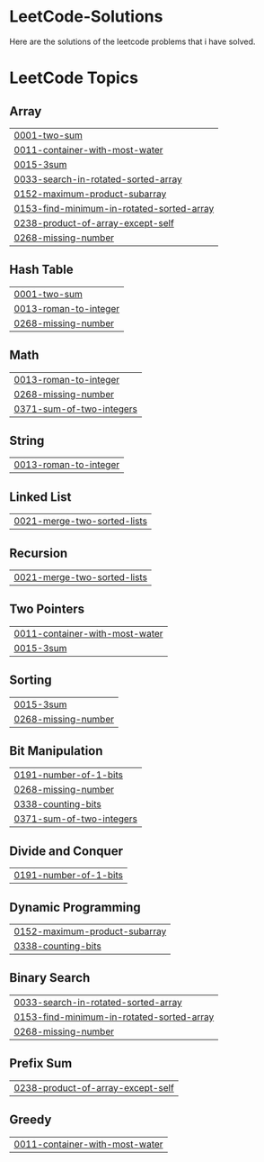 # LeetCode-Solutions
Here are the solutions of the leetcode problems that i have solved.

<!---LeetCode Topics Start-->
# LeetCode Topics
## Array
|  |
| ------- |
| [0001-two-sum](https://github.com/kartikeya-negi/LeetCode-Solutions/tree/master/0001-two-sum) |
| [0011-container-with-most-water](https://github.com/kartikeya-negi/LeetCode-Solutions/tree/master/0011-container-with-most-water) |
| [0015-3sum](https://github.com/kartikeya-negi/LeetCode-Solutions/tree/master/0015-3sum) |
| [0033-search-in-rotated-sorted-array](https://github.com/kartikeya-negi/LeetCode-Solutions/tree/master/0033-search-in-rotated-sorted-array) |
| [0152-maximum-product-subarray](https://github.com/kartikeya-negi/LeetCode-Solutions/tree/master/0152-maximum-product-subarray) |
| [0153-find-minimum-in-rotated-sorted-array](https://github.com/kartikeya-negi/LeetCode-Solutions/tree/master/0153-find-minimum-in-rotated-sorted-array) |
| [0238-product-of-array-except-self](https://github.com/kartikeya-negi/LeetCode-Solutions/tree/master/0238-product-of-array-except-self) |
| [0268-missing-number](https://github.com/kartikeya-negi/LeetCode-Solutions/tree/master/0268-missing-number) |
## Hash Table
|  |
| ------- |
| [0001-two-sum](https://github.com/kartikeya-negi/LeetCode-Solutions/tree/master/0001-two-sum) |
| [0013-roman-to-integer](https://github.com/kartikeya-negi/LeetCode-Solutions/tree/master/0013-roman-to-integer) |
| [0268-missing-number](https://github.com/kartikeya-negi/LeetCode-Solutions/tree/master/0268-missing-number) |
## Math
|  |
| ------- |
| [0013-roman-to-integer](https://github.com/kartikeya-negi/LeetCode-Solutions/tree/master/0013-roman-to-integer) |
| [0268-missing-number](https://github.com/kartikeya-negi/LeetCode-Solutions/tree/master/0268-missing-number) |
| [0371-sum-of-two-integers](https://github.com/kartikeya-negi/LeetCode-Solutions/tree/master/0371-sum-of-two-integers) |
## String
|  |
| ------- |
| [0013-roman-to-integer](https://github.com/kartikeya-negi/LeetCode-Solutions/tree/master/0013-roman-to-integer) |
## Linked List
|  |
| ------- |
| [0021-merge-two-sorted-lists](https://github.com/kartikeya-negi/LeetCode-Solutions/tree/master/0021-merge-two-sorted-lists) |
## Recursion
|  |
| ------- |
| [0021-merge-two-sorted-lists](https://github.com/kartikeya-negi/LeetCode-Solutions/tree/master/0021-merge-two-sorted-lists) |
## Two Pointers
|  |
| ------- |
| [0011-container-with-most-water](https://github.com/kartikeya-negi/LeetCode-Solutions/tree/master/0011-container-with-most-water) |
| [0015-3sum](https://github.com/kartikeya-negi/LeetCode-Solutions/tree/master/0015-3sum) |
## Sorting
|  |
| ------- |
| [0015-3sum](https://github.com/kartikeya-negi/LeetCode-Solutions/tree/master/0015-3sum) |
| [0268-missing-number](https://github.com/kartikeya-negi/LeetCode-Solutions/tree/master/0268-missing-number) |
## Bit Manipulation
|  |
| ------- |
| [0191-number-of-1-bits](https://github.com/kartikeya-negi/LeetCode-Solutions/tree/master/0191-number-of-1-bits) |
| [0268-missing-number](https://github.com/kartikeya-negi/LeetCode-Solutions/tree/master/0268-missing-number) |
| [0338-counting-bits](https://github.com/kartikeya-negi/LeetCode-Solutions/tree/master/0338-counting-bits) |
| [0371-sum-of-two-integers](https://github.com/kartikeya-negi/LeetCode-Solutions/tree/master/0371-sum-of-two-integers) |
## Divide and Conquer
|  |
| ------- |
| [0191-number-of-1-bits](https://github.com/kartikeya-negi/LeetCode-Solutions/tree/master/0191-number-of-1-bits) |
## Dynamic Programming
|  |
| ------- |
| [0152-maximum-product-subarray](https://github.com/kartikeya-negi/LeetCode-Solutions/tree/master/0152-maximum-product-subarray) |
| [0338-counting-bits](https://github.com/kartikeya-negi/LeetCode-Solutions/tree/master/0338-counting-bits) |
## Binary Search
|  |
| ------- |
| [0033-search-in-rotated-sorted-array](https://github.com/kartikeya-negi/LeetCode-Solutions/tree/master/0033-search-in-rotated-sorted-array) |
| [0153-find-minimum-in-rotated-sorted-array](https://github.com/kartikeya-negi/LeetCode-Solutions/tree/master/0153-find-minimum-in-rotated-sorted-array) |
| [0268-missing-number](https://github.com/kartikeya-negi/LeetCode-Solutions/tree/master/0268-missing-number) |
## Prefix Sum
|  |
| ------- |
| [0238-product-of-array-except-self](https://github.com/kartikeya-negi/LeetCode-Solutions/tree/master/0238-product-of-array-except-self) |
## Greedy
|  |
| ------- |
| [0011-container-with-most-water](https://github.com/kartikeya-negi/LeetCode-Solutions/tree/master/0011-container-with-most-water) |
<!---LeetCode Topics End-->